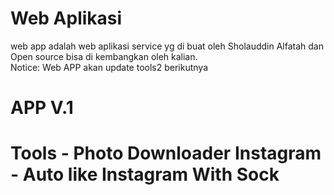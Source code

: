# Web Aplikasi
web app adalah web aplikasi service yg di buat oleh Sholauddin Alfatah dan Open source bisa di kembangkan oleh kalian.
<br>
Notice: Web APP akan update tools2 berikutnya 

<h1>APP V.1<h1>
Tools
- Photo Downloader Instagram
- Auto like Instagram With Sock
